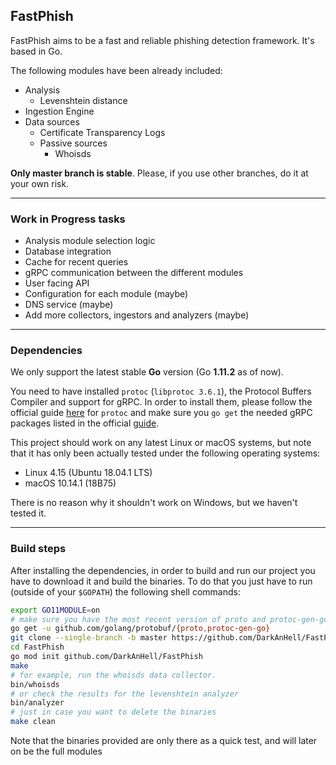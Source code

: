 ## FastPhish

FastPhish aims to be a fast and reliable phishing detection framework. It's based in Go.

The following modules have been already included:

- Analysis
  - Levenshtein distance
- Ingestion Engine
- Data sources
  - Certificate Transparency Logs
  - Passive sources
    - Whoisds

**Only master branch is stable**. Please, if you use other branches, do it at your own risk.



---

### Work in Progress tasks

- Analysis module selection logic
- Database integration
- Cache for recent queries
- gRPC communication between the different modules
- User facing API
- Configuration for each module (maybe)
- DNS service (maybe)
- Add more collectors, ingestors and analyzers (maybe)



---

### Dependencies

We only support the latest stable **Go** version (Go **1.11.2** as of now).

You need to have installed `protoc` (`libprotoc 3.6.1`), the Protocol Buffers Compiler and support for gRPC. In order to install them, please follow the official guide [here](https://google.github.io/proto-lens/installing-protoc.html) for `protoc` and make sure you `go get` the needed gRPC packages listed in the official [guide](https://grpc.io/docs/quickstart/go.html).

This project should work on any latest Linux or macOS systems, but note that it has only been actually tested under the following operating systems:

- Linux 4.15 (Ubuntu 18.04.1 LTS)
- macOS 10.14.1 (18B75)

There is no reason why it shouldn't work on Windows, but we haven't tested it.


---

### Build steps

After installing the dependencies, in order to build and run our project you have to download it and build the binaries. To do that you just have to run (outside of your `$GOPATH`) the following shell commands:

```sh
export GO11MODULE=on
# make sure you have the most recent version of proto and protoc-gen-go
go get -u github.com/golang/protobuf/{proto,protoc-gen-go}
git clone --single-branch -b master https://github.com/DarkAnHell/FastPhish
cd FastPhish
go mod init github.com/DarkAnHell/FastPhish
make
# for example, run the whoisds data collector.
bin/whoisds
# or check the results for the levenshtein analyzer
bin/analyzer
# just in case you want to delete the binaries
make clean
```

Note that the binaries provided are only there as a quick test, and will later on be the full modules
